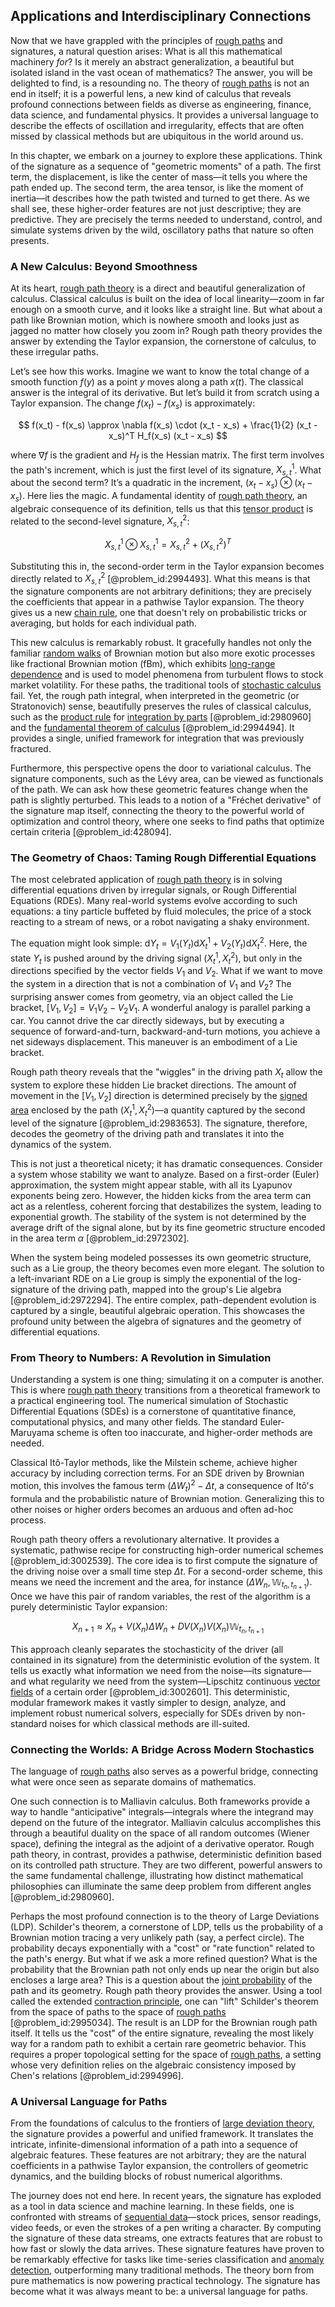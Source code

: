 ## Applications and Interdisciplinary Connections

Now that we have grappled with the principles of [rough paths](@article_id:204024) and signatures, a natural question arises: What is all this mathematical machinery *for*? Is it merely an abstract generalization, a beautiful but isolated island in the vast ocean of mathematics? The answer, you will be delighted to find, is a resounding no. The theory of [rough paths](@article_id:204024) is not an end in itself; it is a powerful lens, a new kind of calculus that reveals profound connections between fields as diverse as engineering, finance, data science, and fundamental physics. It provides a universal language to describe the effects of oscillation and irregularity, effects that are often missed by classical methods but are ubiquitous in the world around us.

In this chapter, we embark on a journey to explore these applications. Think of the signature as a sequence of "geometric moments" of a path. The first term, the displacement, is like the center of mass—it tells you where the path ended up. The second term, the area tensor, is like the moment of inertia—it describes how the path twisted and turned to get there. As we shall see, these higher-order features are not just descriptive; they are predictive. They are precisely the terms needed to understand, control, and simulate systems driven by the wild, oscillatory paths that nature so often presents.

### A New Calculus: Beyond Smoothness

At its heart, [rough path theory](@article_id:195865) is a direct and beautiful generalization of calculus. Classical calculus is built on the idea of local linearity—zoom in far enough on a smooth curve, and it looks like a straight line. But what about a path like Brownian motion, which is nowhere smooth and looks just as jagged no matter how closely you zoom in? Rough path theory provides the answer by extending the Taylor expansion, the cornerstone of calculus, to these irregular paths.

Let’s see how this works. Imagine we want to know the total change of a smooth function $f(y)$ as a point $y$ moves along a path $x(t)$. The classical answer is the integral of its derivative. But let’s build it from scratch using a Taylor expansion. The change $f(x_t) - f(x_s)$ is approximately:

$$
f(x_t) - f(x_s) \approx \nabla f(x_s) \cdot (x_t - x_s) + \frac{1}{2} (x_t - x_s)^T H_f(x_s) (x_t - x_s)
$$

where $\nabla f$ is the gradient and $H_f$ is the Hessian matrix. The first term involves the path's increment, which is just the first level of its signature, $X^1_{s,t}$. What about the second term? It’s a quadratic in the increment, $(x_t - x_s) \otimes (x_t - x_s)$. Here lies the magic. A fundamental identity of [rough path theory](@article_id:195865), an algebraic consequence of its definition, tells us that this [tensor product](@article_id:140200) is related to the second-level signature, $X^2_{s,t}$:

$$
X^1_{s,t} \otimes X^1_{s,t} = X^2_{s,t} + (X^2_{s,t})^T
$$

Substituting this in, the second-order term in the Taylor expansion becomes directly related to $X^2_{s,t}$ [@problem_id:2994493]. What this means is that the signature components are not arbitrary definitions; they are precisely the coefficients that appear in a pathwise Taylor expansion. The theory gives us a new [chain rule](@article_id:146928), one that doesn't rely on probabilistic tricks or averaging, but holds for each individual path.

This new calculus is remarkably robust. It gracefully handles not only the familiar [random walks](@article_id:159141) of Brownian motion but also more exotic processes like fractional Brownian motion (fBm), which exhibits [long-range dependence](@article_id:263470) and is used to model phenomena from turbulent flows to stock market volatility. For these paths, the traditional tools of [stochastic calculus](@article_id:143370) fail. Yet, the rough path integral, when interpreted in the geometric (or Stratonovich) sense, beautifully preserves the rules of classical calculus, such as the [product rule](@article_id:143930) for [integration by parts](@article_id:135856) [@problem_id:2980960] and the [fundamental theorem of calculus](@article_id:146786) [@problem_id:2994494]. It provides a single, unified framework for integration that was previously fractured.

Furthermore, this perspective opens the door to variational calculus. The signature components, such as the Lévy area, can be viewed as functionals of the path. We can ask how these geometric features change when the path is slightly perturbed. This leads to a notion of a "Fréchet derivative" of the signature map itself, connecting the theory to the powerful world of optimization and control theory, where one seeks to find paths that optimize certain criteria [@problem_id:428094].

### The Geometry of Chaos: Taming Rough Differential Equations

The most celebrated application of [rough path theory](@article_id:195865) is in solving differential equations driven by irregular signals, or Rough Differential Equations (RDEs). Many real-world systems evolve according to such equations: a tiny particle buffeted by fluid molecules, the price of a stock reacting to a stream of news, or a robot navigating a shaky environment.

The equation might look simple: $\mathrm{d}Y_t = V_1(Y_t) \mathrm{d}X^1_t + V_2(Y_t) \mathrm{d}X^2_t$. Here, the state $Y_t$ is pushed around by the driving signal $(X^1_t, X^2_t)$, but only in the directions specified by the vector fields $V_1$ and $V_2$. What if we want to move the system in a direction that is not a combination of $V_1$ and $V_2$? The surprising answer comes from geometry, via an object called the Lie bracket, $[V_1, V_2] = V_1V_2 - V_2V_1$. A wonderful analogy is parallel parking a car. You cannot drive the car directly sideways, but by executing a sequence of forward-and-turn, backward-and-turn motions, you achieve a net sideways displacement. This maneuver is an embodiment of a Lie bracket.

Rough path theory reveals that the "wiggles" in the driving path $X_t$ allow the system to explore these hidden Lie bracket directions. The amount of movement in the $[V_1, V_2]$ direction is determined precisely by the [signed area](@article_id:169094) enclosed by the path $(X^1_t, X^2_t)$—a quantity captured by the second level of the signature [@problem_id:2983653]. The signature, therefore, decodes the geometry of the driving path and translates it into the dynamics of the system.

This is not just a theoretical nicety; it has dramatic consequences. Consider a system whose stability we want to analyze. Based on a first-order (Euler) approximation, the system might appear stable, with all its Lyapunov exponents being zero. However, the hidden kicks from the area term can act as a relentless, coherent forcing that destabilizes the system, leading to exponential growth. The stability of the system is not determined by the average drift of the signal alone, but by its fine geometric structure encoded in the area term $\alpha$ [@problem_id:2972302].

When the system being modeled possesses its own geometric structure, such as a Lie group, the theory becomes even more elegant. The solution to a left-invariant RDE on a Lie group is simply the exponential of the log-signature of the driving path, mapped into the group's Lie algebra [@problem_id:2972294]. The entire complex, path-dependent evolution is captured by a single, beautiful algebraic operation. This showcases the profound unity between the algebra of signatures and the geometry of differential equations.

### From Theory to Numbers: A Revolution in Simulation

Understanding a system is one thing; simulating it on a computer is another. This is where [rough path theory](@article_id:195865) transitions from a theoretical framework to a practical engineering tool. The numerical simulation of Stochastic Differential Equations (SDEs) is a cornerstone of quantitative finance, computational physics, and many other fields. The standard Euler-Maruyama scheme is often too inaccurate, and higher-order methods are needed.

Classical Itô-Taylor methods, like the Milstein scheme, achieve higher accuracy by including correction terms. For an SDE driven by Brownian motion, this involves the famous term $(\Delta W_t)^2 - \Delta t$, a consequence of Itô's formula and the probabilistic nature of Brownian motion. Generalizing this to other noises or higher orders becomes an arduous and often ad-hoc process.

Rough path theory offers a revolutionary alternative. It provides a systematic, pathwise recipe for constructing high-order numerical schemes [@problem_id:3002539]. The core idea is to first compute the signature of the driving noise over a small time step $\Delta t$. For a second-order scheme, this means we need the increment and the area, for instance $(\Delta W_n, \mathbb{W}_{t_n, t_{n+1}})$. Once we have this pair of random variables, the rest of the algorithm is a purely deterministic Taylor expansion:

$$
X_{n+1} \approx X_{n} + V(X_n) \Delta W_n + DV(X_n)V(X_n) \mathbb{W}_{t_n, t_{n+1}}
$$

This approach cleanly separates the stochasticity of the driver (all contained in its signature) from the deterministic evolution of the system. It tells us exactly what information we need from the noise—its signature—and what regularity we need from the system—Lipschitz continuous [vector fields](@article_id:160890) of a certain order [@problem_id:3002601]. This deterministic, modular framework makes it vastly simpler to design, analyze, and implement robust numerical solvers, especially for SDEs driven by non-standard noises for which classical methods are ill-suited.

### Connecting the Worlds: A Bridge Across Modern Stochastics

The language of [rough paths](@article_id:204024) also serves as a powerful bridge, connecting what were once seen as separate domains of mathematics.

One such connection is to Malliavin calculus. Both frameworks provide a way to handle "anticipative" integrals—integrals where the integrand may depend on the future of the integrator. Malliavin calculus accomplishes this through a beautiful duality on the space of all random outcomes (Wiener space), defining the integral as the adjoint of a derivative operator. Rough path theory, in contrast, provides a pathwise, deterministic definition based on its controlled path structure. They are two different, powerful answers to the same fundamental challenge, illustrating how distinct mathematical philosophies can illuminate the same deep problem from different angles [@problem_id:2980960].

Perhaps the most profound connection is to the theory of Large Deviations (LDP). Schilder's theorem, a cornerstone of LDP, tells us the probability of a Brownian motion tracing a very unlikely path (say, a perfect circle). The probability decays exponentially with a "cost" or "rate function" related to the path's energy. But what if we ask a more refined question? What is the probability that the Brownian path not only ends up near the origin but also encloses a large area? This is a question about the [joint probability](@article_id:265862) of the path and its geometry. Rough path theory provides the answer. Using a tool called the extended [contraction principle](@article_id:152995), one can "lift" Schilder's theorem from the space of paths to the space of [rough paths](@article_id:204024) [@problem_id:2995034]. The result is an LDP for the Brownian rough path itself. It tells us the "cost" of the entire signature, revealing the most likely way for a random path to exhibit a certain rare geometric behavior. This requires a proper topological setting for the space of [rough paths](@article_id:204024), a setting whose very definition relies on the algebraic consistency imposed by Chen's relations [@problem_id:2994996].

### A Universal Language for Paths

From the foundations of calculus to the frontiers of [large deviation theory](@article_id:152987), the signature provides a powerful and unified framework. It translates the intricate, infinite-dimensional information of a path into a sequence of algebraic features. These features are not arbitrary; they are the natural coefficients in a pathwise Taylor expansion, the controllers of geometric dynamics, and the building blocks of robust numerical algorithms.

The journey does not end here. In recent years, the signature has exploded as a tool in data science and machine learning. In these fields, one is confronted with streams of [sequential data](@article_id:635886)—stock prices, sensor readings, video feeds, or even the strokes of a pen writing a character. By computing the signature of these data streams, one extracts features that are robust to how fast or slowly the data arrives. These signature features have proven to be remarkably effective for tasks like time-series classification and [anomaly detection](@article_id:633546), outperforming many traditional methods. The theory born from pure mathematics is now powering practical technology. The signature has become what it was always meant to be: a universal language for paths.